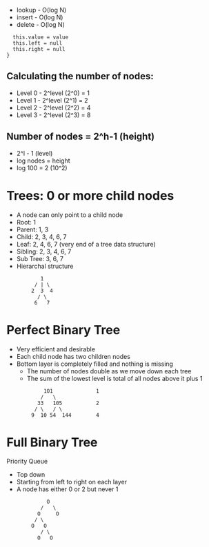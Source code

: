 - lookup - O(log N)
- insert - O(log N)
- delete - O(log N)

```const BinaryTreeNode(value) {
  this.value = value
  this.left = null
  this.right = null
}
```

## Calculating the number of nodes:
  - Level 0 - 2^level (2^0) = 1
  - Level 1 - 2^level (2^1) = 2
  - Level 2 - 2^level (2^2) = 4
  - Level 3 - 2^level (2^3) = 8

## Number of nodes =  2^h-1 (height) 
  - 2^l - 1 (level)
  - log nodes = height
  - log 100 = 2 (10^2)

# Trees: 0 or more child nodes
  - A node can only point to a child node
  - Root:     1
  - Parent:   1, 3
  - Child:    2, 3, 4, 6, 7
  - Leaf:     2, 4, 6, 7 (very end of a tree data structure)
  - Sibling:  2, 3, 4, 6, 7
  - Sub Tree: 3, 6, 7
  - Hierarchal structure
  ```
             1              
           / | \ 
          2  3  4           
            / \   
           6   7 
```

# Perfect Binary Tree
  - Very efficient and desirable
  - Each child node has two children nodes
  - Bottom layer is completely filled and nothing is missing
    - The number of nodes double as we move down each tree 
    - The sum of the lowest level is total of all nodes above it plus 1
```
            1O1              1
           /   \ 
          33   105           2
         / \   / \
        9  10 54  144        4 
```

# Full Binary Tree
Priority Queue
-  Top down
-  Starting from left to right on each layer
- A node has either 0 or 2 but never 1
```
             O
           /   \
          O     O
         / \  
        O   O
           / \
          O   O
```
